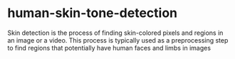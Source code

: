 # human-skin-tone-detection
Skin detection is the process of finding skin-colored pixels and regions in an image or a video. This process is typically used as a preprocessing step to find regions that potentially have human faces and limbs in images
